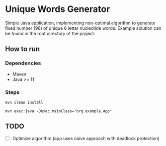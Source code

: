 # Unique Words Generator
Simple Java application, implementing non-optimal algorithm to generate fixed number (96) of unique 6 letter nucleotide words.
Example solution can be found in the root directory of the project.
## How to run
### Dependencies
- Maven
- Java >= 11
### Steps
`mvn clean install`

`mvn exec:java -Dexec.mainClass="org.example.App"`

## TODO
- [ ] Optimize algorithm (app uses naive approach with deadlock protection)

